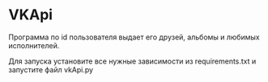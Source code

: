# VKApi
Программа по id пользователя выдает его друзей, альбомы и любимых исполнителей.

Для запуска установите все нужные зависимости из requirements.txt и запустите файл vkApi.py

